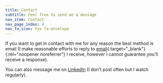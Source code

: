 ```yaml
---
title: Contact
subtitle: Feel free to send me a message
nav_item: Contact
nav_page_index: 4
nav_fa_icon: fas fa-envelope
---
```

If you want to get in contact with me for any reason the best method is email (I make reasonable efforts to reply to [email](mailto:contact@bensouchet.dev?body=Hi%20Ben,%0D%0A%0D%0A){:target="_blank"}{:rel="noopener noreferrer"} I receive, however I cannot guarantee you’ll receive a response).


You can also message me on [LinkedIn](https://www.linkedin.com/in/BenSouchet/) (I don’t post often but I watch regularly).
